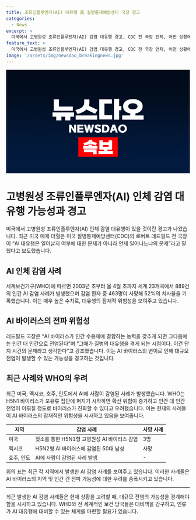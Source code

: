 ```yaml
---
title: 조류인플루엔자(AI) 대유행 美 질병통제예방센터 국장 경고
categories:
  - News
excerpt: >
  미국에서 고병원성 조류인플루엔자(AI) 감염 대유행 경고, CDC 전 국장 언제, 어떤 상황에서 대유행할지 예측 불가 레드필드 국장은 AI 바이러스가 사람 대 사람 전염 가능성 경고, H5N1 및 H5N2형 AI 바이러스에 감염된 사망자 발생. WHO는 포유류 집단에 퍼지면 확산 위험과 인간 대 인간 전염 우려. 호주, 인도 등 여러 나라에서 AI에 사람 감염 확인, 52%의 치사율에 경각심 요망.
feature_text: >
  미국에서 고병원성 조류인플루엔자(AI) 감염 대유행 경고, CDC 전 국장 언제, 어떤 상황에서 대유행할지 예측 불가 레드필드 국장은 AI 바이러스가 사람 대 사람 전염 가능성 경고, H5N1 및 H5N2형 AI 바이러스에 감염된 사망자 발생. WHO는 포유류 집단에 퍼지면 확산 위험과 인간 대 인간 전염 우려. 호주, 인도 등 여러 나라에서 AI에 사람 감염 확인, 52%의 치사율에 경각심 요망.
image: '/assets/img/newsdao_breakingnews.jpg'
---
```


<p><img src="/assets/img/newsdao_breakingnews.jpg" alt="implanttips 속보" /></p>

<h1>고병원성 조류인플루엔자(AI) 인체 감염 대유행 가능성과 경고</h1>

<p data-ke-size="size16">미국에서 고병원성 조류인플루엔자(AI) 인체 감염 대유행이 있을 것이란 경고가 나왔습니다. 최근 미국 매체 더힐은 미국 질병통제예방센터(CDC)의 로버트 레드필드 전 국장이 “AI 대유행은 일어날지 여부에 대한 문제가 아니라 언제 일어나느냐의 문제”라고 말했다고 보도했습니다.</p>

<h2 data-ke-size="size26">AI 인체 감염 사례</h2>

<p data-ke-size="size16">세계보건기구(WHO)에 따르면 2003년 초부터 올 4월 초까지 세계 23개국에서 889건의 인간 AI 감염 사례가 발생했으며 감염 환자 중 463명이 사망해 52%의 치사율을 기록했습니다. 이는 매우 높은 수치로, 대유행의 잠재적 위험성을 보여주고 있습니다.</p>

<h2 data-ke-size="size26">AI 바이러스의 전파 위험성</h2>

<p data-ke-size="size16">레드필드 국장은 “AI 바이러스가 인간 수용체에 결합하는 능력을 갖추게 되면 그다음에는 인간 대 인간으로 전염된다”며 “그때가 질병의 대유행을 겪게 되는 시점이다. 이건 단지 시간의 문제라고 생각한다”고 강조했습니다. 이는 AI 바이러스의 변이로 인해 대규모 전염이 발생할 수 있는 가능성을 경고하는 것입니다.</p>

<h2 data-ke-size="size26">최근 사례와 WHO의 우려</h2>

<p data-ke-size="size16">최근 미국, 멕시코, 호주, 인도에서 AI에 사람이 감염된 사례가 발생했습니다. WHO는 H5N1 바이러스가 포유류 집단에 퍼지기 시작하면 확산 위험이 증가하고 인간 대 인간 전염이 이뤄질 정도로 바이러스가 진화할 수 있다고 우려했습니다. 이는 현재의 사례들이 AI 바이러스의 잠재적인 위험성을 시사하고 있음을 보여줍니다.</p>

<table>
    <thead>
        <tr>
            <th>지역</th>
            <th>감염 사례</th>
            <th>사망 사례</th>
        </tr>
    </thead>
    <tbody>
        <tr>
            <td>미국</td>
            <td>젖소를 통한 H5N1형 고병원성 AI 바이러스 감염</td>
            <td>3명</td>
        </tr>
        <tr>
            <td>멕시코</td>
            <td>H5N2형 AI 바이러스에 감염된 50대 남성</td>
            <td>사망</td>
        </tr>
        <tr>
            <td>호주, 인도</td>
            <td>AI에 사람이 감염된 사례 발생</td>
            <td>-</td>
        </tr>
    </tbody>
</table>

<p data-ke-size="size16">위의 표는 최근 각 지역에서 발생한 AI 감염 사례를 보여주고 있습니다. 이러한 사례들은 AI 바이러스의 지역 및 인간 간 전파 가능성에 대한 우려를 증폭시키고 있습니다.</p>

<hr>

<p data-ke-size="size16">최근 발생한 AI 감염 사례들은 현재 상황을 고려할 때, 대규모 전염의 가능성을 경계해야 함을 시사하고 있습니다. WHO와 전 세계적인 보건 당국들은 대비책을 강구하고, 인류가 AI 대유행에 대비할 수 있는 체계를 마련할 필요가 있습니다.</p>

